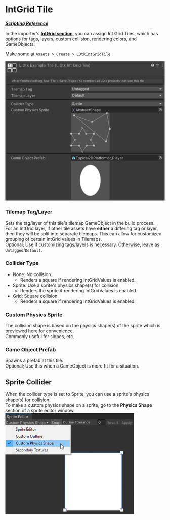 # IntGrid Tile
[_**Scripting Reference**_](../../api/LDtkUnity.LDtkIntGridTile.yml)  

In the importer's [**IntGrid section**](../Importer/topic_Section_IntGrids.md), you can assign Int Grid Tiles, which has options for tags, layers, custom collision, rendering colors, and GameObjects.

Make some at `Assets > Create > LDtkIntGridTile`

![Level Inspector](../../images/img_Unity_IntGridTile.png)

### Tilemap Tag/Layer
Sets the tag/layer of this tile's tilemap GameObject in the build process.  
For an IntGrid layer, if other tile assets have **either** a differing tag or layer, then they will be split into separate tilemaps.
This can allow for customized grouping of certain IntGrid values in Tilemaps.  
Optional; Use if customizing tags/layers is necessary. Otherwise, leave as `Untagged`/`Default`.

### Collider Type
- None: No collision. 
  - Renders a square if rendering IntGridValues is enabled.
- Sprite: Use a sprite's physics shape(s) for collision.   
  - Renders the sprite if rendering IntGridValues is enabled.
- Grid: Square collision. 
  - Renders a square if rendering IntGridValues is enabled.

### Custom Physics Sprite
The collision shape is based on the physics shape(s) of the sprite which is previewed here for convenience.  
Commonly useful for slopes, etc.

### Game Object Prefab 
Spawns a prefab at this tile.  
Optional; Use this when a GameObject is more fit for a situation.


## Sprite Collider
When the collider type is set to Sprite, you can use a sprite's physics shape(s) for collision.  
To make a custom physics shape on a sprite, go to the **Physics Shape** section of a sprite editor window.  
![PhysicsShape](../../images/img_Unity_SpritePhysicsShape.png)